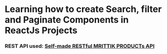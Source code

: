 # Learning how to create Search, filter and Paginate Components in ReactJs Projects

### REST API used: [Self-made RESTful MRITTIK PRODUCTs API](https://mrittik-server.vercel.app/products)
